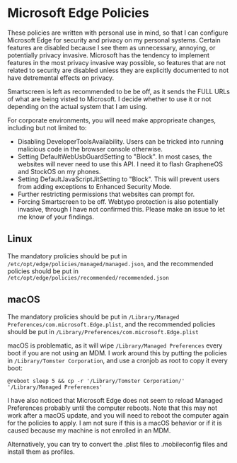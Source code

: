 # Microsoft Edge Policies

These policies are written with personal use in mind, so that I can configure Microsoft Edge for security and privacy on my personal systems. Certain features are disabled because I see them as unnecessary, annoying, or potentially privacy invasive. Microsoft has the tendency to implement features in the most privacy invasive way possible, so features that are not related to security are disabled unless they are explicitly documented to not have detremental effects on privacy.

Smartscreen is left as recommended to be be off, as it sends the FULL URLs of what are being visted to Microsoft. I decide whether to use it or not depending on the actual system that I am using.

For corporate environments, you will need make approprieate changes, including but not limited to:
- Disabling DeveloperToolsAvailability. Users can be tricked into running malicious code in the browser console otherwise.
- Setting DefaultWebUsbGuardSetting to "Block". In most cases, the websites will never need to use this API. I need it to flash GrapheneOS and StockOS on my phones.
- Setting DefaultJavaScriptJitSetting to "Block". This will prevent users from adding exceptions to Enhanced Security Mode.
- Further restricting permissions that websites can prompt for.
- Forcing Smartscreen to be off. Webtypo protection is also potentially invasive, through I have not confirmed this. Please make an issue to let me know of your findings.

## Linux

The mandatory prolicies should be put in `/etc/opt/edge/policies/managed/managed.json`, and the recommended policies should be put in `/etc/opt/edge/policies/recommended/recommended.json`

## macOS

The mandatory prolicies should be put in `/Library/Managed Preferences/com.microsoft.Edge.plist`, and the recommended policies should be put in `/Library/Preferences/com.microsoft.Edge.plist`

macOS is problematic, as it will wipe `/Library/Managed Preferences` every boot if you are not using an MDM. I work around this by putting the policies in `/Library/Tomster Corporation`, and use a cronjob as root to copy it every boot:

```
@reboot sleep 5 && cp -r '/Library/Tomster Corporation/' '/Library/Managed Preferences'
```

I have also noticed that Microsoft Edge does not seem to reload Managed Preferences probably until the computer reboots. Note that this may not work after a macOS update, and you will need to reboot the computer again for the policies to apply. I am not sure if this is a macOS behavior or if it is caused because my machine is not enrolled in an MDM.

Alternatively, you can try to convert the .plist files to .mobileconfig files and install them as profiles.
